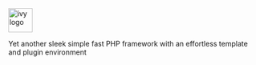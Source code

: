 <div style="max-height:48px;width:auto;">
  <img src="https://dooper.io/ivy/logo.svg" alt="ivy logo" height="48">
</div>

Yet another sleek simple fast PHP framework with an effortless template and plugin environment
